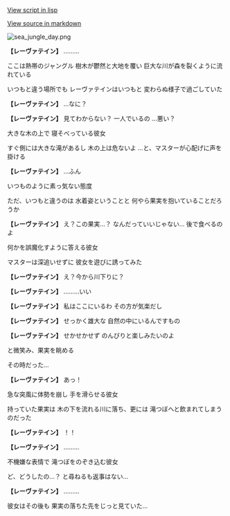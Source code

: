 [View script in lisp](../scripts/210021101.txt)

[View source in markdown](210021101.md)

![sea_jungle_day.png](../images/backgrounds/sea_jungle_day.png)

**【レーヴァテイン】**
………

ここは熱帯のジャングル
樹木が鬱然と大地を覆い
巨大な川が森を裂くように流れている

いつもと違う場所でも
レーヴァテインはいつもと
変わらぬ様子で過ごしていた

**【レーヴァテイン】**
…なに？

**【レーヴァテイン】**
見てわからない？
一人でいるの
…悪い？

大きな木の上で
寝そべっている彼女

すぐ側には大きな滝があるし
木の上は危ないよ
…と、マスターが心配げに声を掛ける

**【レーヴァテイン】**
…ふん

いつものように素っ気ない態度

ただ、いつもと違うのは
水着姿ということと
何やら果実を抱いていることだろうか

**【レーヴァテイン】**
え？この果実…？
なんだっていいじゃない…
後で食べるのよ

何かを誤魔化すように答える彼女

マスターは深追いせずに
彼女を遊びに誘ってみた

**【レーヴァテイン】**
え？今から川下りに？

**【レーヴァテイン】**
………いい

**【レーヴァテイン】**
私はここにいるわ
その方が気楽だし

**【レーヴァテイン】**
せっかく雄大な
自然の中にいるんですもの

**【レーヴァテイン】**
せかせかせず
のんびりと楽しみたいのよ

と微笑み、果実を眺める

その時だった…

**【レーヴァテイン】**
あっ！

急な突風に体勢を崩し
手を滑らせる彼女

持っていた果実は
木の下を流れる川に落ち、更には
滝つぼへと飲まれてしまうのだった

**【レーヴァテイン】**
！！

**【レーヴァテイン】**
………

不機嫌な表情で
滝つぼをのぞき込む彼女

ど、どうしたの…？
と尋ねるも返事はない…

**【レーヴァテイン】**
………

彼女はその後も
果実の落ちた先をじっと見ていた…
